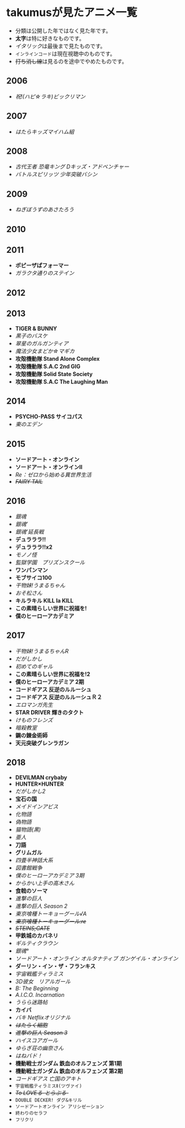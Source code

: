 # takumusが見たアニメ一覧
- 分類は公開した年ではなく見た年です。  
- **太字**は特に好きなものです。
- *イタリック*は最後まで見たものです。
- `インラインコード`は現在視聴中のものです。
- ~~打ち消し線~~は見るのを途中でやめたものです。
## 2006
- *祝!(ハピ☆ラキ)ビックリマン*
## 2007
- *はたらキッズマイハム組*
## 2008
- *古代王者 恐竜キング Dキッズ・アドベンチャー*
- *バトルスピリッツ 少年突破バシン*
## 2009
- *ねぎぼうずのあさたろう*
## 2010
## 2011
- **ポピーザぱフォーマー**
- *ガラクタ通りのステイン*
## 2012
## 2013
- **TIGER & BUNNY**
- *黒子のバスケ*
- *翠星のガルガンティア*
- *魔法少女まどか☆マギカ*
- **攻殻機動隊 Stand Alone Complex**
- **攻殻機動隊 S.A.C 2nd GIG**
- **攻殻機動隊 Solid State Society**
- **攻殻機動隊 S.A.C The Laughing Man**
## 2014
- **PSYCHO-PASS サイコパス**
- *東のエデン*
## 2015
- **ソードアート・オンライン**
- **ソードアート・オンラインII**
- *Re：ゼロから始める異世界生活*
- ~~*FAIRY TAIL*~~
## 2016
- *銀魂*
- *銀魂’*
- *銀魂’延長戦*
- **デュラララ!!**
- **デュラララ!!x2**
- *モノノ怪*
- *監獄学園　プリズンスクール*
- **ワンパンマン**
- **モブサイコ100**
- *干物妹!うまるちゃん*
- *おそ松さん*
- **キルラキル KILL la KILL**
- **この素晴らしい世界に祝福を!**
- **僕のヒーローアカデミア**
## 2017
- *干物妹!うまるちゃんR*
- *だがしかし*
- *初めてのギャル*
- **この素晴らしい世界に祝福を!2**
- **僕のヒーローアカデミア 2期**
- **コードギアス 反逆のルルーシュ**
- **コードギアス 反逆のルルーシュＲ２**
- *エロマンガ先生*
- **STAR DRIVER 輝きのタクト**
- *けものフレンズ*
- *暗殺教室*
- **鋼の錬金術師**
- **天元突破グレンラガン**
## 2018
- **DEVILMAN crybaby**
- **HUNTER×HUNTER**
- *だがしかし2*
- **宝石の国**
- *メイドインアビス*
- *化物語*  
- *偽物語*
- *猫物語(黒)*
- *亜人*
- **刀語**
- **グリムガル**
- *四畳半神話大系*
- *図書館戦争*
- *僕のヒーローアカデミア 3期*
- *からかい上手の高木さん*
- **食戟のソーマ**
- *進撃の巨人*
- *進撃の巨人 Season 2*
- *東京喰種トーキョーグール√A*
- ~~*東京喰種トーキョーグール:re*~~
- ~~*STEINS;GATE*~~
- **甲鉄城のカバネリ**
- *ギルティクラウン*
- *銀魂°*
- *ソードアート・オンライン オルタナティブ ガンゲイル・オンライン*
- **ダーリン・イン・ザ・フランキス**
- *宇宙戦艦ティラミス*
- *3D彼女　リアルガール*
- *B: The Beginning*
- *A.I.C.O. Incarnation*
- *うらら迷路帖*
- **カイバ**
- *バキ Netflixオリジナル*
- ~~*はたらく細胞*~~
- ~~*進撃の巨人 Season 3*~~
- *ハイスコアガール*
- *ゆらぎ荘の幽奈さん*
- *はねバド！*
- **機動戦士ガンダム 鉄血のオルフェンズ 第1期**
- **機動戦士ガンダム 鉄血のオルフェンズ 第2期**
- *コードギアス 亡国のアキト*
- `宇宙戦艦ティラミスⅡ(ツヴァイ)`
- ~~*To LOVEる-とらぶる-*~~
- `DOUBLE DECKER! ダグ&キリル`
- `ソードアートオンライン アリシゼーション`
- `終わりのセラフ`
- `フリクリ`
